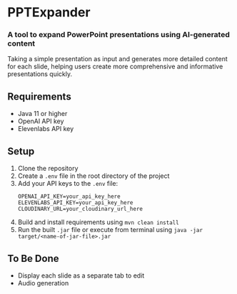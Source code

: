 # PPTExpander
### A tool to expand PowerPoint presentations using AI-generated content

Taking a simple presentation as input and generates more detailed content for each slide, helping users create more comprehensive and informative presentations quickly.

## Requirements
- Java 11 or higher
- OpenAI API key
- Elevenlabs API key

## Setup
1. Clone the repository
2. Create a `.env` file in the root directory of the project
3. Add your API keys to the `.env` file:
   ```
   OPENAI_API_KEY=your_api_key_here
   ELEVENLABS_API_KEY=your_api_key_here
   CLOUDINARY_URL=your_cloudinary_url_here
   ```
4. Build and install requirements using `mvn clean install`
5. Run the built `.jar` file or execute from terminal using `java -jar target/<name-of-jar-file>.jar`

## To Be Done
- Display each slide as a separate tab to edit
- Audio generation

